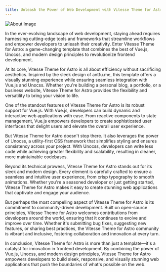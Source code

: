 ```yaml
---
title: Unleash the Power of Web Development with Vitesse Theme for Astro
---
```


![About Image](/about.jpg)

In the ever-evolving landscape of web development, staying ahead requires harnessing cutting-edge tools and frameworks that streamline workflows and empower developers to unleash their creativity. Enter Vitesse Theme for Astro: a game-changing template that combines the best of Vue.js, Unocss, and modern design principles to revolutionize frontend development.

At its core, Vitesse Theme for Astro is all about efficiency without sacrificing aesthetics. Inspired by the sleek design of antfu.me, this template offers a visually stunning experience while ensuring seamless integration with Vue.js and Unocss. Whether you're building a personal blog, a portfolio, or a business website, Vitesse Theme for Astro provides the flexibility and versatility to bring your vision to life.

One of the standout features of Vitesse Theme for Astro is its robust support for Vue.js. With Vue.js, developers can build dynamic and interactive web applications with ease. From reactive components to state management, Vue.js empowers developers to create sophisticated user interfaces that delight users and elevate the overall user experience.

But Vitesse Theme for Astro doesn't stop there. It also leverages the power of Unocss, a utility-first CSS framework that simplifies styling and ensures consistency across your project. With Unocss, developers can write less code while achieving greater flexibility and scalability, resulting in cleaner, more maintainable codebases.

Beyond its technical prowess, Vitesse Theme for Astro stands out for its sleek and modern design. Every element is carefully crafted to ensure a seamless and intuitive user experience, from crisp typography to smooth animations. Whether you're a seasoned developer or just getting started, Vitesse Theme for Astro makes it easy to create stunning web applications that captivate and engage your audience.

But perhaps the most compelling aspect of Vitesse Theme for Astro is its commitment to community-driven development. Built on open-source principles, Vitesse Theme for Astro welcomes contributions from developers around the world, ensuring that it continues to evolve and improve over time. Whether it's submitting bug fixes, suggesting new features, or sharing best practices, the Vitesse Theme for Astro community is vibrant and inclusive, fostering collaboration and innovation at every turn.

In conclusion, Vitesse Theme for Astro is more than just a template—it's a catalyst for innovation in frontend development. By combining the power of Vue.js, Unocss, and modern design principles, Vitesse Theme for Astro empowers developers to build sleek, responsive, and visually stunning web applications that push the boundaries of what's possible on the web.
